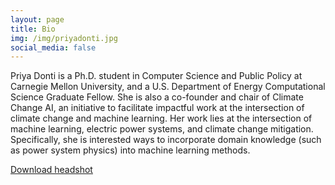 ```yaml
---
layout: page
title: Bio
img: /img/priyadonti.jpg
social_media: false
---
```


Priya Donti is a Ph.D. student in Computer Science and Public Policy at Carnegie Mellon University, and a U.S. Department of Energy Computational Science Graduate Fellow. She is also a co-founder and chair of Climate Change AI, an initiative to facilitate impactful work at the intersection of climate change and machine learning. Her work lies at the intersection of machine learning, electric power systems, and climate change mitigation. Specifically, she is interested ways to incorporate domain knowledge (such as power system physics) into machine learning methods.

[Download headshot](/img/priyadonti.jpg)


